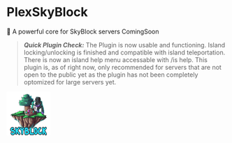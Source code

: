 # PlexSkyBlock
🦅 A powerful core for SkyBlock servers 
 ComingSoon
 
 > __*Quick Plugin Check:*__ The Plugin is now usable and functioning. Island locking/unlocking is finished and compatible with island teleportation. There is now an island help menu accessable with /is help. This plugin is, as of right now, only recommended for servers that are not open to the public yet as the plugin has not been completely optomized for large servers yet.
 
 <img src="https://github.com/PlexOfDevs/PlexSkyBlock/blob/master/icon.png" width="100" height="100" align="left"></img>
